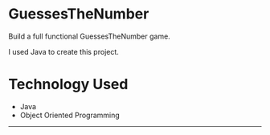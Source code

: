 # GuessesTheNumber
Build a full functional GuessesTheNumber game.
  
I used Java to create this project.

# Technology Used
- Java
- Object Oriented Programming
---
